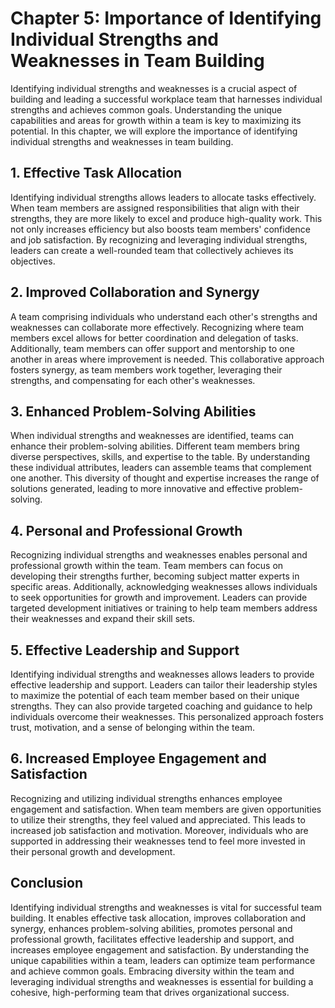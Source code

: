 Chapter 5: Importance of Identifying Individual Strengths and Weaknesses in Team Building
=========================================================================================

Identifying individual strengths and weaknesses is a crucial aspect of building and leading a successful workplace team that harnesses individual strengths and achieves common goals. Understanding the unique capabilities and areas for growth within a team is key to maximizing its potential. In this chapter, we will explore the importance of identifying individual strengths and weaknesses in team building.

**1. Effective Task Allocation**
--------------------------------

Identifying individual strengths allows leaders to allocate tasks effectively. When team members are assigned responsibilities that align with their strengths, they are more likely to excel and produce high-quality work. This not only increases efficiency but also boosts team members' confidence and job satisfaction. By recognizing and leveraging individual strengths, leaders can create a well-rounded team that collectively achieves its objectives.

**2. Improved Collaboration and Synergy**
-----------------------------------------

A team comprising individuals who understand each other's strengths and weaknesses can collaborate more effectively. Recognizing where team members excel allows for better coordination and delegation of tasks. Additionally, team members can offer support and mentorship to one another in areas where improvement is needed. This collaborative approach fosters synergy, as team members work together, leveraging their strengths, and compensating for each other's weaknesses.

**3. Enhanced Problem-Solving Abilities**
-----------------------------------------

When individual strengths and weaknesses are identified, teams can enhance their problem-solving abilities. Different team members bring diverse perspectives, skills, and expertise to the table. By understanding these individual attributes, leaders can assemble teams that complement one another. This diversity of thought and expertise increases the range of solutions generated, leading to more innovative and effective problem-solving.

**4. Personal and Professional Growth**
---------------------------------------

Recognizing individual strengths and weaknesses enables personal and professional growth within the team. Team members can focus on developing their strengths further, becoming subject matter experts in specific areas. Additionally, acknowledging weaknesses allows individuals to seek opportunities for growth and improvement. Leaders can provide targeted development initiatives or training to help team members address their weaknesses and expand their skill sets.

**5. Effective Leadership and Support**
---------------------------------------

Identifying individual strengths and weaknesses allows leaders to provide effective leadership and support. Leaders can tailor their leadership styles to maximize the potential of each team member based on their unique strengths. They can also provide targeted coaching and guidance to help individuals overcome their weaknesses. This personalized approach fosters trust, motivation, and a sense of belonging within the team.

**6. Increased Employee Engagement and Satisfaction**
-----------------------------------------------------

Recognizing and utilizing individual strengths enhances employee engagement and satisfaction. When team members are given opportunities to utilize their strengths, they feel valued and appreciated. This leads to increased job satisfaction and motivation. Moreover, individuals who are supported in addressing their weaknesses tend to feel more invested in their personal growth and development.

**Conclusion**
--------------

Identifying individual strengths and weaknesses is vital for successful team building. It enables effective task allocation, improves collaboration and synergy, enhances problem-solving abilities, promotes personal and professional growth, facilitates effective leadership and support, and increases employee engagement and satisfaction. By understanding the unique capabilities within a team, leaders can optimize team performance and achieve common goals. Embracing diversity within the team and leveraging individual strengths and weaknesses is essential for building a cohesive, high-performing team that drives organizational success.
